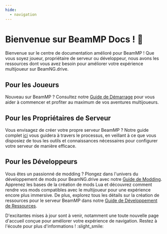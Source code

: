 ```yaml
---
hide:
  - navigation
---
```

# Bienvenue sur BeamMP Docs ! :tada:

Bienvenue sur le centre de documentation amélioré pour BeamMP ! Que vous soyez joueur, propriétaire de serveur ou développeur, nous avons les ressources dont vous avez besoin pour améliorer votre expérience multijoueur sur BeamNG.drive.

## Pour les Joueurs

Nouveau sur BeamMP ? Consultez notre [Guide de Démarrage](game/getting-started) pour vous aider à commencer et profiter au maximum de vos aventures multijoueurs.

## Pour les Propriétaires de Serveur

Vous envisagez de créer votre propre serveur BeamMP ? Notre guide complet [ici](server/create-a-server) vous guidera à travers le processus, en veillant à ce que vous disposiez de tous les outils et connaissances nécessaires pour configurer votre serveur de manière efficace.

## Pour les Développeurs

Vous êtes un passionné de modding ? Plongez dans l'univers du développement de mods pour BeamNG.drive avec notre [Guide de Modding](guides/modding/index). Apprenez les bases de la création de mods Lua et découvrez comment rendre vos mods compatibles avec le multijoueur pour une expérience encore plus immersive. De plus, explorez tous les détails sur la création de ressources pour le serveur BeamMP dans notre [Guide de Développement de Ressources](guides/resource-development).

D'excitantes mises à jour sont à venir, notamment une toute nouvelle page d'accueil conçue pour améliorer votre expérience de navigation. Restez à l'écoute pour plus d'informations ! :slight_smile:
